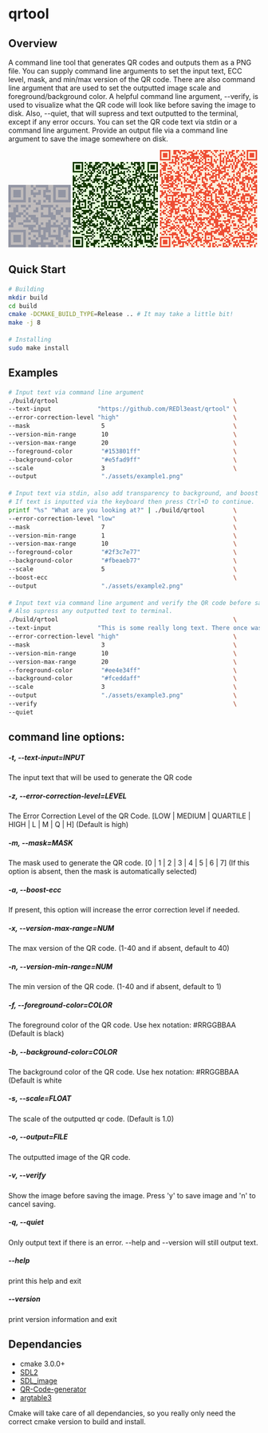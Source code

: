 # qrtool

## Overview

A command line tool that generates QR codes and outputs them as a PNG file. You can supply command line arguments to set the input text, ECC level, mask, and min/max version of the QR code. There are also command line argument that are used to set the outputted image scale and foreground/background color. A helpful command line argument, --verify, is used to visualize what the QR code will look like before saving the image to disk. Also, --quiet, that will supress and text outputted to the terminal, except if any error occurs. You can set the QR code text via stdin or a command line argument. Provide an output file via a command line argument to save the image somewhere on disk.

![qr](./assets/example2.png)
![qr](./assets/example1.png)
![qr](./assets/example3.png)



## Quick Start
```bash
# Building
mkdir build
cd build
cmake -DCMAKE_BUILD_TYPE=Release .. # It may take a little bit!
make -j 8

# Installing
sudo make install
```

## Examples
```bash
# Input text via command line argument
./build/qrtool                                                 \
--text-input             "https://github.com/REDl3east/qrtool" \
--error-correction-level "high"                                \
--mask                    5                                    \
--version-min-range       10                                   \
--version-max-range       20                                   \
--foreground-color        "#153801ff"                          \
--background-color        "#e5fad9ff"                          \
--scale                   3                                    \
--output                  "./assets/example1.png" 

# Input text via stdin, also add transparency to background, and boost ECC if needed.
# If text is inputted via the keyboard then press Ctrl+D to continue.
printf "%s" "What are you looking at?" | ./build/qrtool        \
--error-correction-level "low"                                 \
--mask                    7                                    \
--version-min-range       1                                    \
--version-max-range       10                                   \
--foreground-color        "#2f3c7e77"                          \
--background-color        "#fbeaeb77"                          \
--scale                   5                                    \
--boost-ecc                                                    \
--output                  "./assets/example2.png" 

# Input text via command line argument and verify the QR code before saving.
# Also supress any outputted text to terminal.
./build/qrtool                                                 \
--text-input             "This is some really long text. There once was a guy named Jim who lived in the middle of Nowhere. He lived with a nice pink dog named Aaudacious. :)" \
--error-correction-level "high"                                \
--mask                    3                                    \
--version-min-range       10                                   \
--version-max-range       20                                   \
--foreground-color        "#ee4e34ff"                          \
--background-color        "#fceddaff"                          \
--scale                   3                                    \
--output                  "./assets/example3.png"              \
--verify                                                       \
--quiet
```                                         


## command line options:  

##### -t, --text-input=INPUT
The input text that will be used to generate the QR code   
##### -z, --error-correction-level=LEVEL
The Error Correction Level of the QR Code. [LOW | MEDIUM | QUARTILE | HIGH | L | M | Q | H] (Default is high)   
##### -m, --mask=MASK
The mask used to generate the QR code. [0 | 1 | 2 | 3 | 4 | 5 | 6 | 7] (If this option is absent, then the mask is automatically selected)   
##### -a, --boost-ecc
If present, this option will increase the error correction level if needed.   
##### -x, --version-max-range=NUM
The max version of the QR code. (1-40 and if absent, default to 40)   
##### -n, --version-min-range=NUM
The min version of the QR code. (1-40 and if absent, default to 1)   
##### -f, --foreground-color=COLOR
The foreground color of the QR code. Use hex notation: #RRGGBBAA (Default is black)   
##### -b, --background-color=COLOR
The background color of the QR code. Use hex notation: #RRGGBBAA (Default is white   
##### -s, --scale=FLOAT
The scale of the outputted qr code. (Default is 1.0)   
##### -o, --output=FILE
The outputted image of the QR code.   
##### -v, --verify
Show the image before saving the image. Press 'y' to save image and 'n' to cancel saving.   
##### -q, --quiet
Only output text if there is an error. --help and --version will still output text.   
##### --help
print this help and exit   
##### --version
print version information and exit   

## Dependancies
- cmake 3.0.0+
- [SDL2](https://github.com/libsdl-org/SDL.git)
- [SDL_image](https://github.com/libsdl-org/SDL_image.git)
- [QR-Code-generator](https://github.com/nayuki/QR-Code-generator.git)
- [argtable3](https://github.com/argtable/argtable3.git)

Cmake will take care of all dependancies, so you really only need the correct cmake version to build and install.

<!-- 
Thoughts:
* Have a batch option for multiple text input. 
-->
